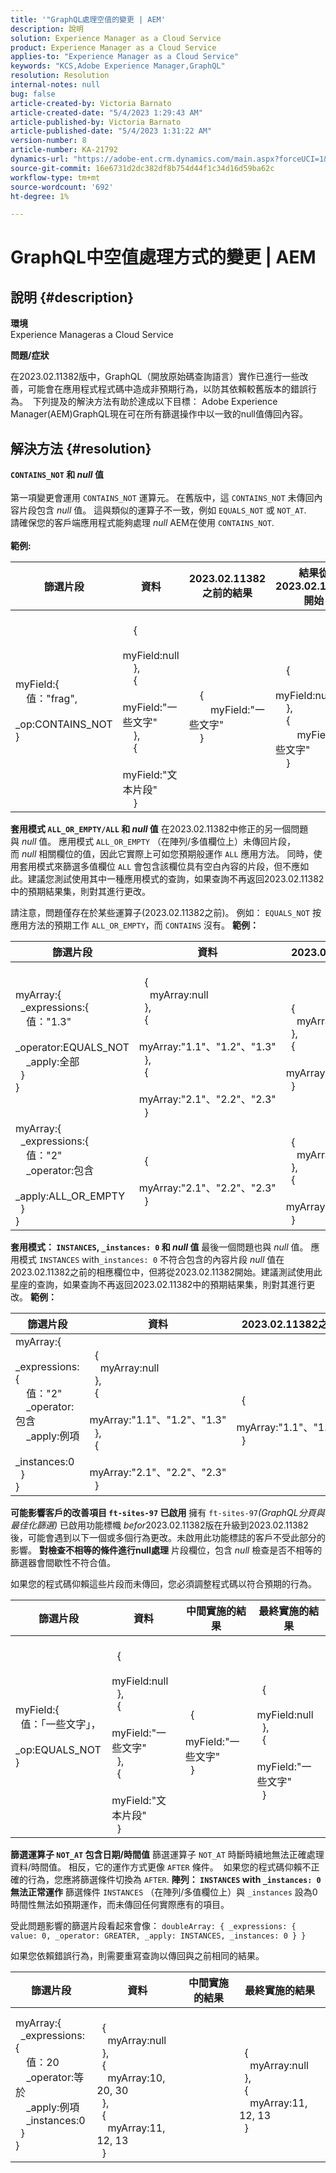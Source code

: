 ```yaml
---
title: '"GraphQL處理空值的變更 | AEM'
description: 說明
solution: Experience Manager as a Cloud Service
product: Experience Manager as a Cloud Service
applies-to: "Experience Manager as a Cloud Service"
keywords: "KCS,Adobe Experience Manager,GraphQL"
resolution: Resolution
internal-notes: null
bug: false
article-created-by: Victoria Barnato
article-created-date: "5/4/2023 1:29:43 AM"
article-published-by: Victoria Barnato
article-published-date: "5/4/2023 1:31:22 AM"
version-number: 8
article-number: KA-21792
dynamics-url: "https://adobe-ent.crm.dynamics.com/main.aspx?forceUCI=1&pagetype=entityrecord&etn=knowledgearticle&id=14256c23-1bea-ed11-a7c6-6045bd006268"
source-git-commit: 16e6731d2dc382df8b754d44f1c34d16d59ba62c
workflow-type: tm+mt
source-wordcount: '692'
ht-degree: 1%

---
```


# GraphQL中空值處理方式的變更 | AEM

## 說明 {#description}


<b>環境</b>
<br>Experience Manageras a Cloud Service<br>

<b>問題/症狀</b>

在2023.02.11382版中，GraphQL（開放原始碼查詢語言）實作已進行一些改善，可能會在應用程式程式碼中造成非預期行為，以防其依賴較舊版本的錯誤行為。 
下列提及的解決方法有助於達成以下目標： Adobe Experience Manager(AEM)GraphQL現在可在所有篩選操作中以一致的null值傳回內容。




## 解決方法 {#resolution}

<b>`CONTAINS_NOT` 和 *null* 值</b><br> <br>第一項變更會運用 `CONTAINS_NOT` 運算元。 在舊版中，這 `CONTAINS_NOT` 未傳回內容片段包含 *null* 值。 這與類似的運算子不一致，例如 `EQUALS_NOT` 或 `NOT_AT`.<br>請確保您的客戶端應用程式能夠處理 *null* AEM在使用 `CONTAINS_NOT`.<br> <br><b>範例:</b>

| <b>篩選片段</b> | <b>資料</b> | <b>2023.02.11382之前的結果</b> | <b>結果從2023.02.11382開始</b> |
| --- | --- | --- | --- |
| myField:{<br>    值：&quot;frag&quot;, <br>    _op:CONTAINS_NOT<br>} | <br>    {<br>        myField:null<br>    }, <br>    {<br>        myField:&quot;一些文字&quot;<br>    },<br>    {<br>        myField:&quot;文本片段&quot;<br>    }<br> | <br>    {<br>        myField:&quot;一些文字&quot;<br>    }<br> | <br>    {<br>        myField:null<br>    },<br>    {<br>        myField:&quot;一些文字&quot;<br>    }<br> |

<b>套用模式 `ALL_OR_EMPTY/ALL` 和 *null* 值</b>
在2023.02.11382中修正的另一個問題與 *null* 值。 應用模式 `ALL_OR_EMPTY` （在陣列/多值欄位上）未傳回片段，而 *null* 相關欄位的值，因此它實際上可如您預期般運作 `ALL` 應用方法。 同時，使用套用模式來篩選多值欄位 `ALL` 會包含該欄位具有空白內容的片段，但不應如此。建議您測試使用其中一種應用模式的查詢，如果查詢不再返回2023.02.11382中的預期結果集，則對其進行更改。

請注意，問題僅存在於某些運算子(2023.02.11382之前)。
例如： `EQUALS_NOT` 按應用方法的預期工作 `ALL_OR_EMPTY`，而 `CONTAINS` 沒有。
<b>範例：</b>

| <b>篩選片段</b> | <b>資料</b> | <b>2023.02.11382之前的結果</b> | <b>結果從2023.02.11382開始</b> |
| --- | --- | --- | --- |
| myArray:{<br>  _expressions:{<br>    值：&quot;1.3&quot;<br>    _operator:EQUALS_NOT<br>    _apply:全部<br>  }<br>} | <br>  {<br>    myArray:null<br>  },<br>  {<br>    myArray:&quot;1.1&quot;、&quot;1.2&quot;、&quot;1.3&quot; <br>  },<br>  {<br>    myArray:&quot;2.1&quot;、&quot;2.2&quot;、&quot;2.3&quot; <br>  }<br> | <br>  {<br>    myArray:null<br>  },<br>  {<br>    myArray:&quot;2.1&quot;、&quot;2.2&quot;、&quot;2.3&quot; <br>  }<br> | <br>  {<br>    myArray:&quot;2.1&quot;、&quot;2.2&quot;、&quot;2.3&quot; <br>  }<br> |
| myArray:{<br>  _expressions:{<br>    值：&quot;2&quot;<br>    _operator:包含<br>    _apply:ALL_OR_EMPTY<br>  }<br>} | <br>  {<br>    myArray:&quot;2.1&quot;、&quot;2.2&quot;、&quot;2.3&quot; <br>  }<br> | <br>  {<br>    myArray:null<br>  },<br>  {<br>    myArray:&quot;2.1&quot;、&quot;2.2&quot;、&quot;2.3&quot; <br>  }<br> |

<b>套用模式： `INSTANCES`, `_instances: 0` 和 *null* 值</b>
最後一個問題也與 *null* 值。 應用模式 `INSTANCES` with`_instances: 0` 不符合包含的內容片段 *null* 值在2023.02.11382之前的相應欄位中，但將從2023.02.11382開始。建議測試使用此星座的查詢，如果查詢不再返回2023.02.11382中的預期結果集，則對其進行更改。
<b>範例：</b>

| <b>篩選片段</b> | <b>資料</b> | <b>2023.02.11382之前的結果</b> | <b>結果從2023.02.11382開始</b> |
| --- | --- | --- | --- |
| myArray:{<br>  _expressions:{<br>    值：&quot;2&quot;<br>    _operator:包含<br>    _apply:例項<br>    _instances:0<br>  }<br>} | <br>  {<br>    myArray:null<br>  },<br>  {<br>    myArray:&quot;1.1&quot;、&quot;1.2&quot;、&quot;1.3&quot; <br>  },<br>  {<br>    myArray:&quot;2.1&quot;、&quot;2.2&quot;、&quot;2.3&quot; <br>  }<br> | <br>  {<br>    myArray:&quot;1.1&quot;、&quot;1.2&quot;、&quot;1.3&quot; <br>  }<br> | <br>  {<br>    myArray:null<br>  },<br>  {<br>    myArray:&quot;1.1&quot;、&quot;1.2&quot;、&quot;1.3&quot; <br>  }<br> |

<b>可能影響客戶的改善項目 `ft-sites-97` 已啟用</b>
擁有 `ft-sites-97`*(GraphQL分頁與最佳化篩選)* 已啟用功能標幟 *befor*2023.02.11382版在升級到2023.02.11382後，可能會遇到以下一個或多個行為更改。未啟用此功能標誌的客戶不受此部分的影響。
<b>對檢查不相等的條件進行null處理</b>
片段欄位，包含 *null* 檢查是否不相等的篩選器會間歇性不符合值。

如果您的程式碼仰賴這些片段而未傳回，您必須調整程式碼以符合預期的行為。


| <b>篩選片段</b> | <b>資料</b> | <b>中間實施的結果</b> | <b>最終實施的結果</b> |
| --- | --- | --- | --- |
| myField:{<br>  值：「一些文字」，<br>  _op:EQUALS_NOT<br>} | <br>  {<br>    myField:null<br>  },<br>  {<br>    myField:&quot;一些文字&quot;<br>  },<br>  {<br>    myField:&quot;文本片段&quot;<br>  }<br> | <br>  {<br>    myField:&quot;一些文字&quot;<br>  }<br> | <br>  {<br>    myField:null<br>  },<br>  {<br>    myField:&quot;一些文字&quot;<br>  }<br> |

<b>篩選運算子 `NOT_AT` 包含日期/時間值</b>
篩選運算子 `NOT_AT` 時斷時續地無法正確處理資料/時間值。 相反，它的運作方式更像 `AFTER` 條件。 
如果您的程式碼仰賴不正確的行為，您應將篩選條件切換為 `AFTER`.
<b>陣列： `INSTANCES` with `_instances: 0` 無法正常運作</b>
篩選條件 `INSTANCES` （在陣列/多值欄位上）與 `_instances` 設為0時間性無法如預期運作，而未傳回任何實際應有的項目。

受此問題影響的篩選片段看起來會像： `doubleArray: { _expressions: { value: 0, _operator: GREATER, _apply: INSTANCES, _instances: 0 } }`

如果您依賴錯誤行為，則需要重寫查詢以傳回與之前相同的結果。


| <b>篩選片段</b> | <b>資料</b> | <b>中間實施的結果</b> | <b>最終實施的結果</b> |
| --- | --- | --- | --- |
| myArray:{<br>  _expressions:{<br>    值：20<br>    _operator:等於<br>    _apply:例項<br>    _instances:0<br>  }<br>} | <br>  {<br>    myArray:null<br>  },<br>  {<br>    myArray:10, 20, 30 <br>  },<br>  {<br>    myArray:11, 12, 13 <br>  }<br> |  | <br>  {<br>    myArray:null<br>  },<br>  {<br>    myArray:11, 12, 13 <br>  }<br> |

